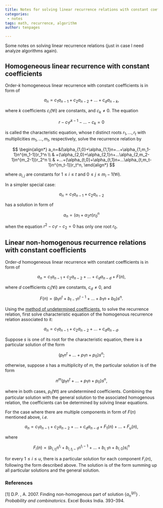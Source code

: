 ```yaml
---
title: Notes for solving linear recurrence relations with constant coefficients
categories:
 - notes
tags: math, recurrence, algorithm
author: tenpages

---
```


Some notes on solving linear recurrence relations (just in case I need analyze algorithms again).

<!--more-->

## Homogeneous linear recurrence with constant coefficients

Order-$k$ homogeneous linear recurrence with constant coefficients is in form of


$$
a_n=c_1a_{n-1}+c_2a_{n-2}+...+c_da_{n-k},
$$


where $k$ coefficients $c_i(\forall i)$ are constants, and $c_k\neq0$. The equation


$$
r-c_1r^{k-1}-...-c_k=0
$$


is called the characteristic equation, whose $t$ distinct roots $r_1, ..., r_t$ with multiplicities $m_1, ..., m_t$, respectively, solve the recurrence relation by


$$
\begin{align*}
a_n=&(\alpha_{1,0}+\alpha_{1,1}n+...+\alpha_{1,m_1-1}n^{m_1-1})r_1^n \\
& +(\alpha_{2,0}+\alpha_{2,1}n+...\alpha_{2,m_2-1}n^{m_2-1})r_2^n \\
& +...+(\alpha_{t,0}+\alpha_{t,1}n+...\alpha_{t,m_t-1}n^{m_t-1})r_t^n,
\end{align*}
$$


where $\alpha_{i,j}$ are constants for $1\leq i\leq t$ and $0\leq j\leq m_i-1(\forall i)$.

In a simpler special case:


$$
a_n=c_1a_{n-1}+c_2a_{n-2}
$$


has a solution in form of 


$$
a_n=(\alpha_1+\alpha_2n)r_0^n
$$


when the equation $r^2-c_1r-c_2=0$ has only one root $r_0$.

## Linear non-homogenous recurrence relations with constant coefficients

Order-$d$ homogeneous linear recurrence with constant coefficients is in form of


$$
a_n=c_1a_{n-1}+c_2a_{n-2}+...+c_da_{n-d}+F(n),
$$


where $d$ coefficients $c_i(\forall i)$ are constants, $c_d\neq0$, and 


$$
F(n)=(b_tn^t+b_{t-1}n^{t-1}+...+b_1n+b_0)s^n.
$$


Using the <u>method of undetermined coefficients</u>, to solve the recurrence relation, first solve characteristic equation of the homogenous recurrence relation associated to it:


$$
a_n=c_1a_{n-1}+c_2a_{n-2}+...+c_da_{n-d}.
$$


Suppose $s$ is one of its root for the characteristic equation, there is a particular solution of the form


$$
(p_tn^t+...+p_1n+p_0)s^n;
$$


otherwise, suppose $s$ has a multiplicity of $m$, the particular solution is of the form


$$
n^m(p_tn^t+...+p_1n+p_0)s^n,
$$


where in both cases, $p_t(\forall t)$ are undetermined coefficients. Combining the particular solution with the general solution to the associated homogenous relation, the coefficients can be determined by solving linear equations. 



For the case where there are multiple components in form of $F(n)$ mentioned above, *i.e.* 


$$
a_n=c_1a_{n-1}+c_2a_{n-2}+...+c_da_{n-d}+F_1(n)+...+F_u(n),
$$


where 


$$
F_i(n)=(b_{i,t_i}n^{t_i}+b_{i,t_i-1}n^{t_i-1}+...+b_{i,1}n+b_{i,0})s_i^n
$$


for every $1\leq i\leq u$, there is a particular solution for each component $F_i(n)$, following the form described above. The solution is of the form summing up all particular solutions and the general solution.



### References

[1] D.P. , A. 2007. Finding non-homogenous part of solution $\{a_n^{(p)}\}$ . *Probability and combinatorics*. Excel Books India. 393–394.